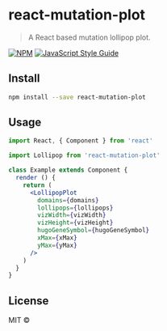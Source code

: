 # react-mutation-plot

> A React based mutation lollipop plot.

[![NPM](https://img.shields.io/npm/v/react-mutation-plot.svg)](https://www.npmjs.com/package/react-mutation-plot) [![JavaScript Style Guide](https://img.shields.io/badge/code_style-standard-brightgreen.svg)](https://standardjs.com)

## Install

```bash
npm install --save react-mutation-plot
```

## Usage

```jsx
import React, { Component } from 'react'

import Lollipop from 'react-mutation-plot'

class Example extends Component {
  render () {
    return (
      <LollipopPlot
        domains={domains}
        lollipops={lollipops}
        vizWidth={vizWidth}
        vizHeight={vizHeight}
        hugoGeneSymbol={hugoGeneSymbol}
        xMax={xMax}
        yMax={yMax}
      />
    )
  }
}
```

## License

MIT © [](https://github.com/)
